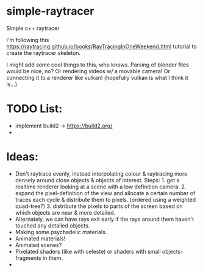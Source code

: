 # simple-raytracer
 Simple c++ raytracer

I'm following this https://raytracing.github.io/books/RayTracingInOneWeekend.html tutorial to create the raytracer skeleton.

I might add some cool things to this, who knows. Parsing of blender files would be nice, no? Or rendering videos w/ a movable camera! Or connecting it to a renderer like vulkan! (hopefully vulkan is what I think it is...)

# TODO List:
- implement build2 -> https://build2.org/
- 

# Ideas:
- Don't raytrace evenly, instead interpolating colour & raytracing more densely around close objects & objects of interest. Steps: 1. get a realtime renderer looking at a scene with a low definition camera.  2. expand the pixel-definition of the view and allocate a certain number of traces each cycle & distribute them to pixels. (ordered using a weighted quad-tree?) 3. distribute the pixels to parts of the screen based on which objects are near & more detailed.
- Alternately, we can have rays exit early if the rays around them haven't touched any detailed objects.
- Making some psychadelic materials.
- Animated materials!
- Animated scenes?
- Pixelated shaders (like with celeste) or shaders with small objects-fragments in them.
- 